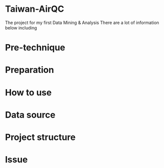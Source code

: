 # Taiwan-AirQC
The project for my first Data Mining &amp; Analysis
There are a lot of information below including 

# Pre-technique

# Preparation

# How to use

# Data source

# Project structure

# Issue

# 
